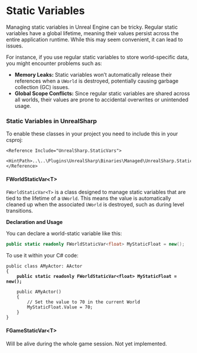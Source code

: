 # Static Variables

Managing static variables in Unreal Engine can be tricky. Regular static variables have a global lifetime, meaning their values persist across the entire application runtime. While this may seem convenient, it can lead to issues.

For instance, if you use regular static variables to store world-specific data, you might encounter problems such as:

* **Memory Leaks:** Static variables won’t automatically release their references when a `UWorld` is destroyed, potentially causing garbage collection (GC) issues.
* **Global Scope Conflicts:** Since regular static variables are shared across all worlds, their values are prone to accidental overwrites or unintended usage.

### Static Variables in UnrealSharp

To enable these classes in your project you need to include this in your csproj:

```xml-doc
<Reference Include="UnrealSharp.StaticVars">
  <HintPath>..\..\Plugins\UnrealSharp\Binaries\Managed\UnrealSharp.StaticVars.dll</HintPath>
</Reference>
```

#### FWorldStaticVar\<T>

`FWorldStaticVar<T>` is a class designed to manage static variables that are tied to the lifetime of a `UWorld`. This means the value is automatically cleaned up when the associated `UWorld` is destroyed, such as during level transitions.

**Declaration and Usage**

You can declare a world-static variable like this:

```csharp
public static readonly FWorldStaticVar<float> MyStaticFloat = new();
```

To use it within your C# code:

<pre class="language-csharp"><code class="lang-csharp">public class AMyActor: AActor
{
<strong>    public static readonly FWorldStaticVar&#x3C;float> MyStaticFloat = new();
</strong><strong>    
</strong>    public AMyActor()
    {
        // Set the value to 70 in the current World
        MyStaticFloat.Value = 70;
    }
}
</code></pre>

#### FGameStaticVar\<T>

Will be alive during the whole game session. Not yet implemented.
